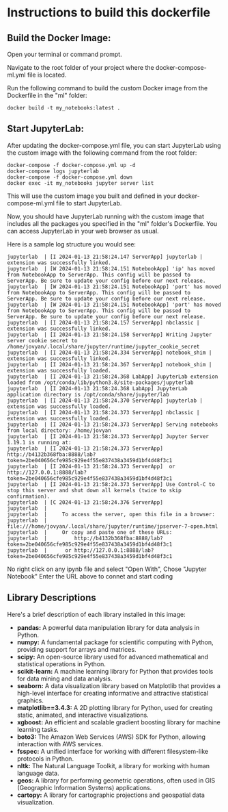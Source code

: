 # Instructions to build this dockerfile

## Build the Docker Image:

Open your terminal or command prompt.

Navigate to the root folder of your project where the docker-compose-ml.yml file is located.

Run the following command to build the custom Docker image from the Dockerfile in the "ml" folder:

```
docker build -t my_notebooks:latest .
```

## Start JupyterLab:

After updating the docker-compose.yml file, you can start JupyterLab using the custom image with the following command from the root folder:

```
docker-compose -f docker-compose.yml up -d
docker-compose logs jupyterlab
docker-compose -f docker-compose.yml down
docker exec -it my_notebooks jupyter server list
```

This will use the custom image you built and defined in your docker-compose-ml.yml file to start JupyterLab.

Now, you should have JupyterLab running with the custom image that includes all the packages you specified in the "ml" folder's Dockerfile. You can access JupyterLab in your web browser as usual.

Here is a sample log structure you would see:
```
jupyterlab  | [I 2024-01-13 21:58:24.147 ServerApp] jupyterlab | extension was successfully linked.
jupyterlab  | [W 2024-01-13 21:58:24.151 NotebookApp] 'ip' has moved from NotebookApp to ServerApp. This config will be passed to ServerApp. Be sure to update your config before our next release.
jupyterlab  | [W 2024-01-13 21:58:24.151 NotebookApp] 'port' has moved from NotebookApp to ServerApp. This config will be passed to ServerApp. Be sure to update your config before our next release.
jupyterlab  | [W 2024-01-13 21:58:24.151 NotebookApp] 'port' has moved from NotebookApp to ServerApp. This config will be passed to ServerApp. Be sure to update your config before our next release.
jupyterlab  | [I 2024-01-13 21:58:24.157 ServerApp] nbclassic | extension was successfully linked.
jupyterlab  | [I 2024-01-13 21:58:24.158 ServerApp] Writing Jupyter server cookie secret to /home/jovyan/.local/share/jupyter/runtime/jupyter_cookie_secret
jupyterlab  | [I 2024-01-13 21:58:24.334 ServerApp] notebook_shim | extension was successfully linked.
jupyterlab  | [I 2024-01-13 21:58:24.367 ServerApp] notebook_shim | extension was successfully loaded.
jupyterlab  | [I 2024-01-13 21:58:24.368 LabApp] JupyterLab extension loaded from /opt/conda/lib/python3.8/site-packages/jupyterlab
jupyterlab  | [I 2024-01-13 21:58:24.368 LabApp] JupyterLab application directory is /opt/conda/share/jupyter/lab
jupyterlab  | [I 2024-01-13 21:58:24.370 ServerApp] jupyterlab | extension was successfully loaded.
jupyterlab  | [I 2024-01-13 21:58:24.373 ServerApp] nbclassic | extension was successfully loaded.
jupyterlab  | [I 2024-01-13 21:58:24.373 ServerApp] Serving notebooks from local directory: /home/jovyan
jupyterlab  | [I 2024-01-13 21:58:24.373 ServerApp] Jupyter Server 1.19.1 is running at:
jupyterlab  | [I 2024-01-13 21:58:24.373 ServerApp] http://b4132b368fba:8888/lab?token=2be040656cfe985c929e4f55e837438a3459d1bf4d48f3c1
jupyterlab  | [I 2024-01-13 21:58:24.373 ServerApp]  or http://127.0.0.1:8888/lab?token=2be040656cfe985c929e4f55e837438a3459d1bf4d48f3c1
jupyterlab  | [I 2024-01-13 21:58:24.373 ServerApp] Use Control-C to stop this server and shut down all kernels (twice to skip confirmation).
jupyterlab  | [C 2024-01-13 21:58:24.376 ServerApp] 
jupyterlab  |     
jupyterlab  |     To access the server, open this file in a browser:
jupyterlab  |         file:///home/jovyan/.local/share/jupyter/runtime/jpserver-7-open.html
jupyterlab  |     Or copy and paste one of these URLs:
jupyterlab  |         http://b4132b368fba:8888/lab?token=2be040656cfe985c929e4f55e837438a3459d1bf4d48f3c1
jupyterlab  |      or http://127.0.0.1:8888/lab?token=2be040656cfe985c929e4f55e837438a3459d1bf4d48f3c1
```

No right click on any ipynb file and select "Open With", Chose "Jupyter Notebook"
Enter the URL above to connet and start coding

## Library Descriptions

Here's a brief description of each library installed in this image:

- **pandas:** A powerful data manipulation library for data analysis in Python.
- **numpy:** A fundamental package for scientific computing with Python, providing support for arrays and matrices.
- **scipy:** An open-source library used for advanced mathematical and statistical operations in Python.
- **scikit-learn:** A machine learning library for Python that provides tools for data mining and data analysis.
- **seaborn:** A data visualization library based on Matplotlib that provides a high-level interface for creating informative and attractive statistical graphics.
- **matplotlib==3.4.3:** A 2D plotting library for Python, used for creating static, animated, and interactive visualizations.
- **xgboost:** An efficient and scalable gradient boosting library for machine learning tasks.
- **boto3:** The Amazon Web Services (AWS) SDK for Python, allowing interaction with AWS services.
- **fsspec:** A unified interface for working with different filesystem-like protocols in Python.
- **nltk:** The Natural Language Toolkit, a library for working with human language data.
- **geos:** A library for performing geometric operations, often used in GIS (Geographic Information Systems) applications.
- **cartopy:** A library for cartographic projections and geospatial data visualization.


